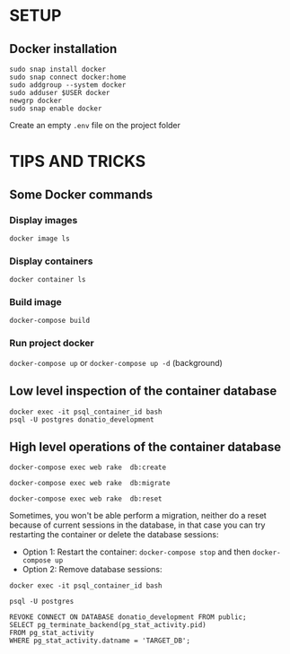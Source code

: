 # SETUP
## Docker installation
```
sudo snap install docker
sudo snap connect docker:home
sudo addgroup --system docker
sudo adduser $USER docker
newgrp docker
sudo snap enable docker
```
Create an empty `.env` file on the project folder

# TIPS AND TRICKS
## Some Docker commands
### Display images
`docker image ls`
### Display containers
`docker container ls`
### Build image
`docker-compose build`
### Run project docker
`docker-compose up`
or
`docker-compose up -d` (background)

## Low level inspection of the container database
```
docker exec -it psql_container_id bash
psql -U postgres donatio_development
```

## High level operations of the container database

`docker-compose exec web rake  db:create`

`docker-compose exec web rake  db:migrate`

`docker-compose exec web rake  db:reset`

Sometimes, you won't be able perform a migration, neither do a reset because of current sessions in the database, in that case you can try restarting the container or delete the database sessions:
- Option 1: Restart the container: `docker-compose stop` and then `docker-compose up`
- Option 2: Remove database sessions:
```
docker exec -it psql_container_id bash

psql -U postgres

REVOKE CONNECT ON DATABASE donatio_development FROM public;
SELECT pg_terminate_backend(pg_stat_activity.pid)
FROM pg_stat_activity
WHERE pg_stat_activity.datname = 'TARGET_DB';
```
